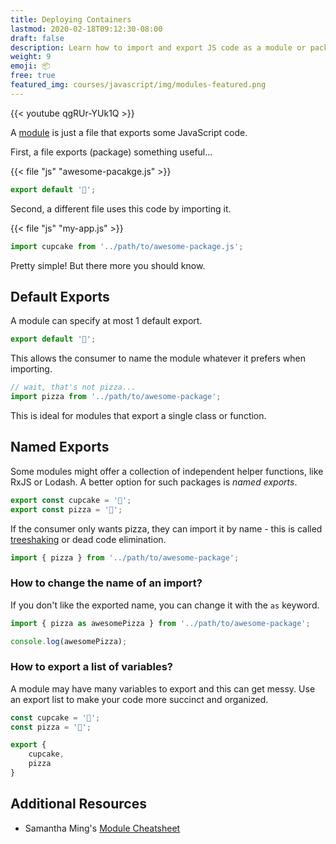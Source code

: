 ```yaml
---
title: Deploying Containers
lastmod: 2020-02-18T09:12:30-08:00
draft: false
description: Learn how to import and export JS code as a module or package. 
weight: 9
emoji: 📦
free: true
featured_img: courses/javascript/img/modules-featured.png
---
```


{{< youtube qgRUr-YUk1Q >}}

A [module](https://developer.mozilla.org/en-US/docs/Web/JavaScript/Guide/Modules) is just a file that exports some JavaScript code. 

First, a file exports (package) something useful...

{{< file "js" "awesome-pacakge.js" >}}
```js
export default '🧁';
```

Second, a different file uses this code by importing it. 

{{< file "js" "my-app.js" >}}

```js
import cupcake from '../path/to/awesome-package.js';
```

Pretty simple! But there more you should know.

## Default Exports

A module can specify at most 1 default export. 

```js
export default '🧁';
```

This allows the consumer to name the module whatever it prefers when importing. 

```js
// wait, that's not pizza...
import pizza from '../path/to/awesome-package';
```

This is ideal for modules that export a single class or function. 

## Named Exports

Some modules might offer a collection of independent helper functions, like RxJS or Lodash. A better option for such packages is *named exports*. 

```js
export const cupcake = '🧁';
export const pizza = '🍕';
```

If the consumer only wants pizza, they can import it by name - this is called [treeshaking](https://webpack.js.org/guides/tree-shaking/) or dead code elimination. 

```js
import { pizza } from '../path/to/awesome-package'; 
```

### How to change the name of an import?

If you don't like the exported name, you can change it with the `as` keyword. 

```js
import { pizza as awesomePizza } from '../path/to/awesome-package'; 

console.log(awesomePizza);
```

### How to export a list of variables?

A module may have many variables to export and this can get messy. Use an export list to make your code more succinct and organized.  

```js
const cupcake = '🧁';
const pizza = '🍕';

export { 
    cupcake,
    pizza
}
```

## Additional Resources

- Samantha Ming's [Module Cheatsheet](https://www.samanthaming.com/tidbits/79-module-cheatsheet/)